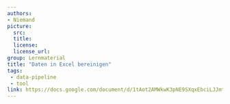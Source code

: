 ```yaml
---
authors:
- Niemand
picture:
  src:
  title:
  license:
  license_url:
group: Lernmaterial
title: "Daten in Excel bereinigen"
tags:
 - data-pipeline
 - tool
link: https://docs.google.com/document/d/1tAot2AMWkwK3pNE9SXqxEbciLJJmt1XB4jx43pVO5CU/edit#heading=h.hl4hrjkmt8j8
---
```

